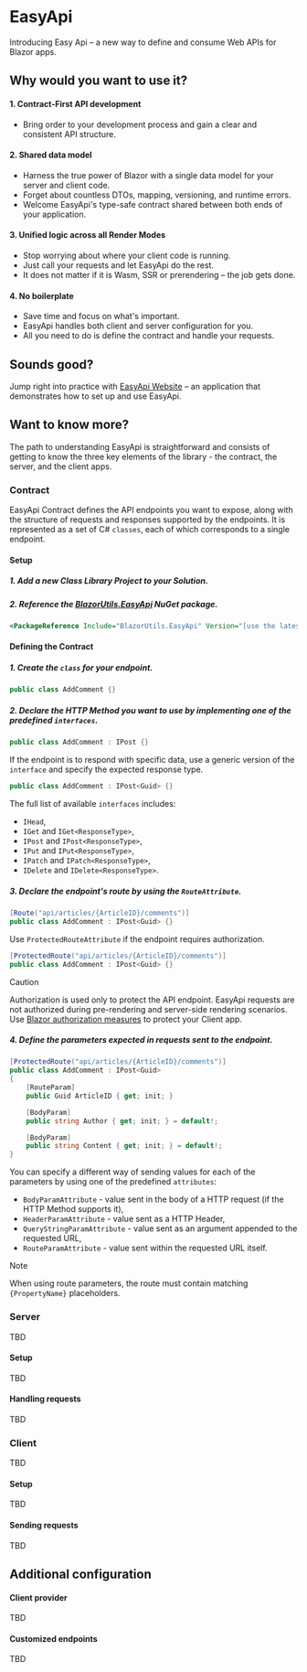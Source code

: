 # EasyApi
Introducing Easy Api – a new way to define and consume Web APIs for Blazor apps. 

## Why would you want to use it?

#### 1. Contract-First API development
- Bring order to your development process and gain a clear and consistent API structure.

#### 2. Shared data model
- Harness the true power of Blazor with a single data model for your server and client code.  
- Forget about countless DTOs, mapping, versioning, and runtime errors.  
- Welcome EasyApi's type-safe contract shared between both ends of your application.

#### 3. Unified logic across all Render Modes
- Stop worrying about where your client code is running.  
- Just call your requests and let EasyApi do the rest.  
- It does not matter if it is Wasm, SSR or prerendering – the job gets done.

#### 4. No boilerplate
- Save time and focus on what's important.  
- EasyApi handles both client and server configuration for you.  
- All you need to do is define the contract and handle your requests.

## Sounds good? 
Jump right into practice with [EasyApi Website](https://github.com/bpawluk/EasyApiWebsite) – an application that demonstrates how to set up and use EasyApi.

## Want to know more? 
The path to understanding EasyApi is straightforward and consists of getting to know the three key elements of the library - the contract, the server, and the client apps.

### Contract
EasyApi Contract defines the API endpoints you want to expose, along with the structure of requests and responses supported by the endpoints. It is represented as a set of C# ```classes```, each of which corresponds to a single endpoint.

#### Setup
##### 1. Add a new Class Library Project to your Solution.
##### 2. Reference the [BlazorUtils.EasyApi](https://www.nuget.org/packages/BlazorUtils.EasyApi) NuGet package.
```xml
<PackageReference Include="BlazorUtils.EasyApi" Version="[use the latest version here]" />
```

#### Defining the Contract

##### 1. Create the ```class``` for your endpoint.

```csharp
public class AddComment {}
```

##### 2. Declare the HTTP Method you want to use by implementing one of the predefined ```interfaces```.

```csharp
public class AddComment : IPost {}
```

If the endpoint is to respond with specific data, use a generic version of the ```interface``` and specify the expected response type.  

```csharp
public class AddComment : IPost<Guid> {}
```

The full list of available ```interfaces``` includes: 
  - ```IHead```, 
  - ```IGet``` and ```IGet<ResponseType>```,
  - ```IPost``` and ```IPost<ResponseType>```, 
  - ```IPut``` and ```IPut<ResponseType>```, 
  - ```IPatch``` and ```IPatch<ResponseType>```, 
  - ```IDelete``` and ```IDelete<ResponseType>```.

##### 3. Declare the endpoint's route by using the ```RouteAttribute```.

```csharp
[Route("api/articles/{ArticleID}/comments")]
public class AddComment : IPost<Guid> {}
```

Use ```ProtectedRouteAttribute``` if the endpoint requires authorization.

```csharp
[ProtectedRoute("api/articles/{ArticleID}/comments")]
public class AddComment : IPost<Guid> {}
```

> [!CAUTION]
> Authorization is used only to protect the API endpoint. EasyApi requests are not authorized during pre-rendering and server-side rendering scenarios. Use [Blazor authorization measures](https://learn.microsoft.com/en-us/aspnet/core/blazor/security/#authorization) to protect your Client app. 

##### 4. Define the parameters expected in requests sent to the endpoint.

```csharp
[ProtectedRoute("api/articles/{ArticleID}/comments")]
public class AddComment : IPost<Guid>
{
    [RouteParam]
    public Guid ArticleID { get; init; }

    [BodyParam]
    public string Author { get; init; } = default!;

    [BodyParam]
    public string Content { get; init; } = default!;
}
```

You can specify a different way of sending values for each of the parameters by using one of the predefined ```attributes```: 
- ```BodyParamAttribute``` - value sent in the body of a HTTP request (if the HTTP Method supports it), 
- ```HeaderParamAttribute``` - value sent as a HTTP Header, 
- ```QueryStringParamAttribute``` - value sent as an argument appended to the requested URL, 
- ```RouteParamAttribute``` - value sent within the requested URL itself.

> [!NOTE]  
> When using route parameters, the route must contain matching ```{PropertyName}``` placeholders.

### Server 
TBD

#### Setup
TBD

#### Handling requests
TBD

### Client
TBD

#### Setup
TBD

#### Sending requests
TBD

## Additional configuration

#### Client provider
TBD

#### Customized endpoints
TBD
